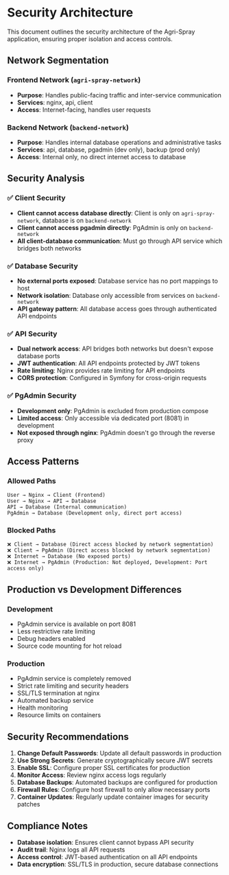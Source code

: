 # Security Architecture

This document outlines the security architecture of the Agri-Spray application, ensuring proper isolation and access controls.

## Network Segmentation

### Frontend Network (`agri-spray-network`)
- **Purpose**: Handles public-facing traffic and inter-service communication
- **Services**: nginx, api, client
- **Access**: Internet-facing, handles user requests

### Backend Network (`backend-network`)
- **Purpose**: Handles internal database operations and administrative tasks
- **Services**: api, database, pgadmin (dev only), backup (prod only)
- **Access**: Internal only, no direct internet access to database

## Security Analysis

### ✅ Client Security
- **Client cannot access database directly**: Client is only on `agri-spray-network`, database is on `backend-network`
- **Client cannot access pgadmin directly**: PgAdmin is only on `backend-network`
- **All client-database communication**: Must go through API service which bridges both networks

### ✅ Database Security
- **No external ports exposed**: Database service has no port mappings to host
- **Network isolation**: Database only accessible from services on `backend-network`
- **API gateway pattern**: All database access goes through authenticated API endpoints

### ✅ API Security
- **Dual network access**: API bridges both networks but doesn't expose database ports
- **JWT authentication**: All API endpoints protected by JWT tokens
- **Rate limiting**: Nginx provides rate limiting for API endpoints
- **CORS protection**: Configured in Symfony for cross-origin requests

### ✅ PgAdmin Security
- **Development only**: PgAdmin is excluded from production compose
- **Limited access**: Only accessible via dedicated port (8081) in development
- **Not exposed through nginx**: PgAdmin doesn't go through the reverse proxy

## Access Patterns

### Allowed Paths
```
User → Nginx → Client (Frontend)
User → Nginx → API → Database
API → Database (Internal communication)
PgAdmin → Database (Development only, direct port access)
```

### Blocked Paths
```
❌ Client → Database (Direct access blocked by network segmentation)
❌ Client → PgAdmin (Direct access blocked by network segmentation)
❌ Internet → Database (No exposed ports)
❌ Internet → PgAdmin (Production: Not deployed, Development: Port access only)
```

## Production vs Development Differences

### Development
- PgAdmin service is available on port 8081
- Less restrictive rate limiting
- Debug headers enabled
- Source code mounting for hot reload

### Production
- PgAdmin service is completely removed
- Strict rate limiting and security headers
- SSL/TLS termination at nginx
- Automated backup service
- Health monitoring
- Resource limits on containers

## Security Recommendations

1. **Change Default Passwords**: Update all default passwords in production
2. **Use Strong Secrets**: Generate cryptographically secure JWT secrets
3. **Enable SSL**: Configure proper SSL certificates for production
4. **Monitor Access**: Review nginx access logs regularly
5. **Database Backups**: Automated backups are configured for production
6. **Firewall Rules**: Configure host firewall to only allow necessary ports
7. **Container Updates**: Regularly update container images for security patches

## Compliance Notes

- **Database isolation**: Ensures client cannot bypass API security
- **Audit trail**: Nginx logs all API requests
- **Access control**: JWT-based authentication on all API endpoints
- **Data encryption**: SSL/TLS in production, secure database connections
